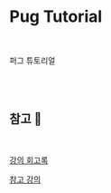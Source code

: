 # Pug Tutorial

<br>

퍼그 튜토리얼

<br><br>

## 참고 📖

<br>

[강의 회고록](https://kimsunnysideup.tistory.com/184)

[참고 강의](https://www.youtube.com/watch?v=_kOWcRur7f0&list=PLz_6dB4PItBEYHIDnXPUI81pTQ_71eEqS&index=2)

